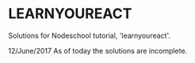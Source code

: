# LEARNYOUREACT

Solutions for Nodeschool tutorial, 'learnyoureact'.

12/June/2017
As of today the solutions are incomplete.
